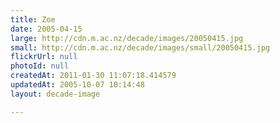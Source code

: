 ```yaml
---
title: Zoe
date: 2005-04-15
large: http://cdn.m.ac.nz/decade/images/20050415.jpg
small: http://cdn.m.ac.nz/decade/images/small/20050415.jpg
flickrUrl: null
photoId: null
createdAt: 2011-01-30 11:07:18.414579
updatedAt: 2005-10-07 10:14:48
layout: decade-image

---
```


